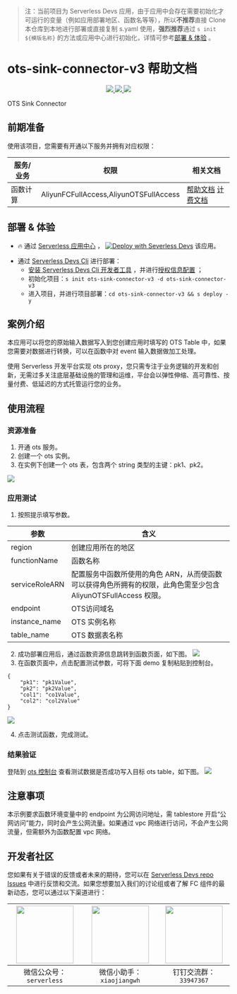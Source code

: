 
> 注：当前项目为 Serverless Devs 应用，由于应用中会存在需要初始化才可运行的变量（例如应用部署地区、函数名等等），所以**不推荐**直接 Clone 本仓库到本地进行部署或直接复制 s.yaml 使用，**强烈推荐**通过 `s init ${模版名称}` 的方法或应用中心进行初始化，详情可参考[部署 & 体验](#部署--体验) 。

# ots-sink-connector-v3 帮助文档
<p align="center" class="flex justify-center">
    <a href="https://www.serverless-devs.com" class="ml-1">
    <img src="http://editor.devsapp.cn/icon?package=ots-sink-connector-v3&type=packageType">
  </a>
  <a href="http://www.devsapp.cn/details.html?name=ots-sink-connector-v3" class="ml-1">
    <img src="http://editor.devsapp.cn/icon?package=ots-sink-connector-v3&type=packageVersion">
  </a>
  <a href="http://www.devsapp.cn/details.html?name=ots-sink-connector-v3" class="ml-1">
    <img src="http://editor.devsapp.cn/icon?package=ots-sink-connector-v3&type=packageDownload">
  </a>
</p>

<description>

OTS Sink Connector

</description>

<codeUrl>



</codeUrl>
<preview>



</preview>


## 前期准备

使用该项目，您需要有开通以下服务并拥有对应权限：

<service>



| 服务/业务 |  权限  | 相关文档 |
| --- |  --- | --- |
| 函数计算 |  AliyunFCFullAccess,AliyunOTSFullAccess | [帮助文档](https://help.aliyun.com/product/2508973.html) [计费文档](https://help.aliyun.com/document_detail/2512928.html) |

</service>

<remark>



</remark>

<disclaimers>



</disclaimers>

## 部署 & 体验

<appcenter>
   
- :fire: 通过 [Serverless 应用中心](https://fcnext.console.aliyun.com/applications/create?template=ots-sink-connector-v3) ，
  [![Deploy with Severless Devs](https://img.alicdn.com/imgextra/i1/O1CN01w5RFbX1v45s8TIXPz_!!6000000006118-55-tps-95-28.svg)](https://fcnext.console.aliyun.com/applications/create?template=ots-sink-connector-v3) 该应用。
   
</appcenter>
<deploy>
    
- 通过 [Serverless Devs Cli](https://www.serverless-devs.com/serverless-devs/install) 进行部署：
  - [安装 Serverless Devs Cli 开发者工具](https://www.serverless-devs.com/serverless-devs/install) ，并进行[授权信息配置](https://docs.serverless-devs.com/fc/config) ；
  - 初始化项目：`s init ots-sink-connector-v3 -d ots-sink-connector-v3`
  - 进入项目，并进行项目部署：`cd ots-sink-connector-v3 && s deploy -y`
   
</deploy>

## 案例介绍

<appdetail id="flushContent">

本应用可以将您的原始输入数据写入到您创建应用时填写的 OTS Table 中，如果您需要对数据进行转换，可以在函数中对 event 输入数据做加工处理。


使用 Serverless 开发平台实现 ots proxy，您只需专注于业务逻辑的开发和创新，无需过多关注底层基础设施的管理和运维，平台会以弹性伸缩、高可靠性、按量付费、低延迟的方式托管运行您的业务。

</appdetail>

## 使用流程

<usedetail id="flushContent">

### 资源准备

1. 开通 ots 服务。
2. 创建一个 ots 实例。
3. 在实例下创建一个 ots 表，包含两个 string 类型的主键：pk1、pk2。

![](https://img.alicdn.com/imgextra/i3/O1CN01NJp1vP1dnkT4Zf50y_!!6000000003781-0-tps-2116-828.jpg)

### 应用测试

1. 按照提示填写参数。

|参数|含义|
|----|----|
|region|创建应用所在的地区|
|functionName|函数名称|
|serviceRoleARN|配置服务中函数所使用的角色 ARN，从而使函数可以获得角色所拥有的权限，此角色需至少包含 AliyunOTSFullAccess 权限。|
|endpoint|OTS访问域名|
|instance_name|OTS 实例名称|
|table_name|OTS 数据表名称|

2. 成功部署应用后，通过函数资源信息跳转到函数页面，如下图。
![](https://img.alicdn.com/imgextra/i3/O1CN01oMJVk91jwnziNNkr4_!!6000000004613-0-tps-1189-1141.jpg)
3. 在函数页面中，点击配置测试参数，可将下面 demo 复制粘贴到控制台。
```
{
    "pk1": "pk1Value",
    "pk2": "pk2Value",
    "col1": "co1Value",
    "col2": "col2Value"    
}
```
![](https://img.alicdn.com/imgextra/i1/O1CN01jKLnLq1S0Jx1WOTlM_!!6000000002184-0-tps-1561-978.jpg)

4. 点击测试函数，完成测试。

### 结果验证
登陆到 [ots 控制台](https://otsnext.console.aliyun.com/) 查看测试数据是否成功写入目标 ots table，如下图。
![](https://img.alicdn.com/imgextra/i4/O1CN01QeyAbZ1Wi4FGFwOgE_!!6000000002821-0-tps-1603-393.jpg)

</usedetail>

## 注意事项

<matters id="flushContent">

本示例要求函数环境变量中的 endpoint 为公网访问地址，需 tablestore 开启“公网访问”能力，同时会产生公网流量。如果通过 vpc 网络进行访问，不会产生公网流量，但需额外为函数配置 vpc 网络。

</matters>


<devgroup>


## 开发者社区

您如果有关于错误的反馈或者未来的期待，您可以在 [Serverless Devs repo Issues](https://github.com/serverless-devs/serverless-devs/issues) 中进行反馈和交流。如果您想要加入我们的讨论组或者了解 FC 组件的最新动态，您可以通过以下渠道进行：

<p align="center">  

| <img src="https://serverless-article-picture.oss-cn-hangzhou.aliyuncs.com/1635407298906_20211028074819117230.png" width="130px" > | <img src="https://serverless-article-picture.oss-cn-hangzhou.aliyuncs.com/1635407044136_20211028074404326599.png" width="130px" > | <img src="https://serverless-article-picture.oss-cn-hangzhou.aliyuncs.com/1635407252200_20211028074732517533.png" width="130px" > |
| --------------------------------------------------------------------------------------------------------------------------------- | --------------------------------------------------------------------------------------------------------------------------------- | --------------------------------------------------------------------------------------------------------------------------------- |
| <center>微信公众号：`serverless`</center>                                                                                         | <center>微信小助手：`xiaojiangwh`</center>                                                                                        | <center>钉钉交流群：`33947367`</center>                                                                                           |
</p>
</devgroup>
